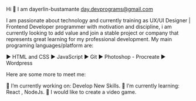 Hi  👋 I am dayerlin-bustamante 
day.devprograms@gmail.com 

I am passionate about technology and currently training as UX/UI Designer | Frontend Developer programmer with motivation and discipline, i am currently looking to add value and join a stable project or company that represents great learning for my professional development. My main programing languages/platform are:

 ► HTML and CSS
 ► JavaScript
 ► Git
 ► Photoshop - Procreate
 ► Wordpress
 
Here are some more to meet me:

🔭 I’m currently working on: Develop New Skills.
🌱 I’m currently learning: React , NodeJs.
👾 I would like to create a video game.
